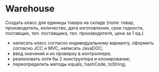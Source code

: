 # Warehouse
Создать класс для единицы товара на складе (поля: товар, производитель, количество, дата изготовления, срок годности,  поставщик, тел. поставщика, тел. производителя, цена за 1 ед.).
-	написать класс согласно индивидуальному варианту, оформить согласно JCC и MVC,  написать JavaDOC;
-	ввод значений и их проверку в контроллере;
-	реализовать хотя бы 2 конструктора и клонирование;
-	переопределить методы equals, hashCode, toString;
